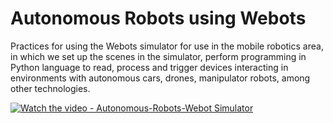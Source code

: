 # Autonomous Robots using Webots

Practices for using the Webots simulator for use in the mobile robotics area, in which we set up the scenes in the simulator, perform programming in Python language to read, process and trigger devices interacting in environments with autonomous cars, drones, manipulator robots, among other technologies.

[![Watch the video - Autonomous-Robots-Webot Simulator]()](https://youtu.be/aexTVPNIOIc)
